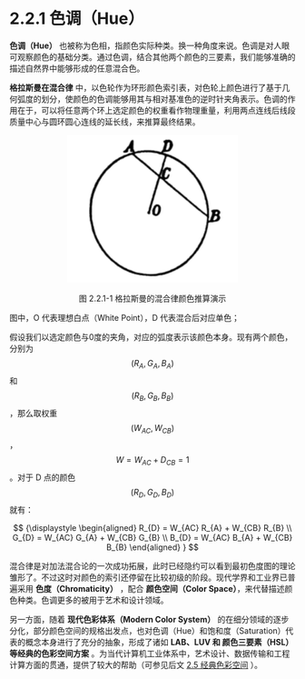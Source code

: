 
# 2.2.1 色调（Hue）

**色调（Hue）** 也被称为色相，指颜色实际种类。换一种角度来说。色调是对人眼可观察颜色的基础分类。通过色调，结合其他两个颜色的三要素，我们能够准确的描述自然界中能够形成的任意混合色。

**格拉斯曼在混合律** 中，以色轮作为环形颜色索引表，对色轮上颜色进行了基于几何弧度的划分，使颜色的色调能够用其与相对基准色的逆时针夹角表示。色调的作用在于，可以将任意两个环上选定颜色的权重看作物理重量，利用两点连线后线段质量中心与圆环圆心连线的延长线，来推算最终结果。

<center>
<figure>
   <img width = "300" height = "260"
      src="../../Pictures/Grassmann_Circle.png" alt="">
   <figcaption>
      <p>图 2.2.1-1 格拉斯曼的混合律颜色推算演示</p>
   </figcaption>
</figure>
</center>


图中，O 代表理想白点（White Point），D 代表混合后对应单色；

假设我们以选定颜色与0度的夹角，对应的弧度表示该颜色本身。现有两个颜色，分别为 $$(R_{A},G_{A},B_{A})$$ 和 $$(R_{B},G_{B},B_{B})$$ ，那么取权重 $$(W_{AC},W_{CB})$$ ， $$W = W_{AC} + D_{CB} = 1$$ 。对于 D 点的颜色 $$(R_{D},G_{D},B_{D})$$ 就有：

$$
{\displaystyle 
 \begin{aligned}
   R_{D} = W_{AC} R_{A} + W_{CB} R_{B} \\
   G_{D} = W_{AC} G_{A} + W_{CB} G_{B} \\
   B_{D} = W_{AC} B_{A} + W_{CB} B_{B}
 \end{aligned}
}
$$

混合律是对加法混合论的一次成功拓展，此时已经隐约可以看到最初色度图的理论雏形了。不过这时对颜色的索引还停留在比较初级的阶段。现代学界和工业界已普遍采用 **色度（Chromaticity）** ，配合 **颜色空间（Color Space）**，来代替描述颜色种类。色调更多的被用于艺术和设计领域。

另一方面，随着 **现代色彩体系（Modern Color System）** 的在细分领域的逐步分化，部分颜色空间的规格出发点，也对色调（Hue）和饱和度（Saturation）代表的概念本身进行了充分的抽象，形成了诸如 **LAB、LUV 和 颜色三要素（HSL）等经典的色彩空间方案** 。为当代计算机工业体系中，艺术设计、数据传输和工程计算方面的贯通，提供了较大的帮助（可参见后文 [2.5 经典色彩空间](Docs_2_5.md) ）。


[ref]: References_2.md